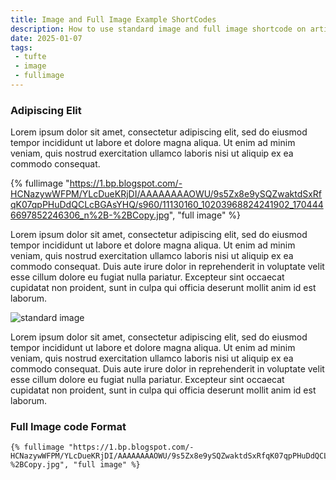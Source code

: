 ```yaml
---
title: Image and Full Image Example ShortCodes
description: How to use standard image and full image shortcode on article markdown Gets Tufte 11ty
date: 2025-01-07
tags: 
 - tufte
 - image
 - fullimage
---
```

### Adipiscing Elit

Lorem ipsum dolor sit amet, consectetur adipiscing elit, sed do eiusmod tempor incididunt ut labore et dolore magna aliqua. Ut enim ad minim veniam, quis nostrud exercitation ullamco laboris nisi ut aliquip ex ea commodo consequat.

{% fullimage "https://1.bp.blogspot.com/-HCNazywWFPM/YLcDueKRjDI/AAAAAAAAOWU/9s5Zx8e9ySQZwaktdSxRfqK07qpPHuDdQCLcBGAsYHQ/s960/11130160_10203968824241902_1704446697852246306_n%2B-%2BCopy.jpg", "full image" %}

Lorem ipsum dolor sit amet, consectetur adipiscing elit, sed do eiusmod tempor incididunt ut labore et dolore magna aliqua. Ut enim ad minim veniam, quis nostrud exercitation ullamco laboris nisi ut aliquip ex ea commodo consequat. Duis aute irure dolor in reprehenderit in voluptate velit esse cillum dolore eu fugiat nulla pariatur. Excepteur sint occaecat cupidatat non proident, sunt in culpa qui officia deserunt mollit anim id est laborum.

![standard image](https://1.bp.blogspot.com/-G6Ig3TDAMU4/YLcDxzISnoI/AAAAAAAAOXA/-IH8DX9esVUSvQzqP0vZpUr6tkSjClYggCLcBGAsYHQ/s960/13406805_10206589188349367_938707191884813742_n.jpg)

Lorem ipsum dolor sit amet, consectetur adipiscing elit, sed do eiusmod tempor incididunt ut labore et dolore magna aliqua. Ut enim ad minim veniam, quis nostrud exercitation ullamco laboris nisi ut aliquip ex ea commodo consequat. Duis aute irure dolor in reprehenderit in voluptate velit esse cillum dolore eu fugiat nulla pariatur. Excepteur sint occaecat cupidatat non proident, sunt in culpa qui officia deserunt mollit anim id est laborum.

### Full Image code Format

```
{% fullimage "https://1.bp.blogspot.com/-HCNazywWFPM/YLcDueKRjDI/AAAAAAAAOWU/9s5Zx8e9ySQZwaktdSxRfqK07qpPHuDdQCLcBGAsYHQ/s960/11130160_10203968824241902_1704446697852246306_n%2B-%2BCopy.jpg", "full image" %}
```

